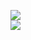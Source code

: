 [![](https://img.shields.io/badge/Made%20With-Github%20Spray-lightgrey.svg?style=for-the-badge&logo=github)](https://github.com/Annihil/github-spray#4708)  
[![](https://i.imgur.com/2DrTn0Z.gif)](https://github.com/Annihil/github-spray)